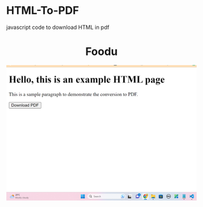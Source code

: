 # HTML-To-PDF
javascript code to download HTML in pdf

<h1 align=center>Foodu</h1>
<div align=center><img  src="./demoimage.png"></div>
